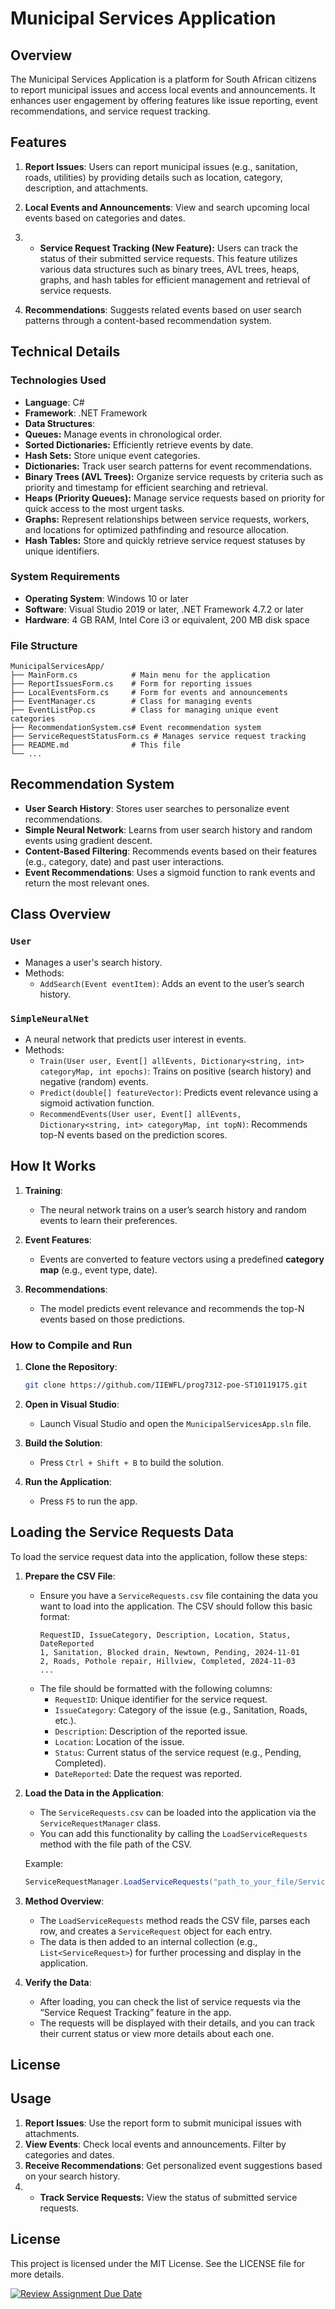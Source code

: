 # Municipal Services Application

## Overview
The Municipal Services Application is a platform for South African citizens to report municipal issues and access local events and announcements. It enhances user engagement by offering features like issue reporting, event recommendations, and service request tracking.

## Features
1. **Report Issues**: Users can report municipal issues (e.g., sanitation, roads, utilities) by providing details such as location, category, description, and attachments.
   
2. **Local Events and Announcements**: View and search upcoming local events based on categories and dates.

3. - **Service Request Tracking (New Feature):** Users can track the status of their submitted service requests. This feature utilizes various data structures such as binary trees, AVL trees, heaps, graphs, and hash tables for efficient management and retrieval of service requests.

4. **Recommendations**: Suggests related events based on user search patterns through a content-based recommendation system.

## Technical Details

### Technologies Used
- **Language**: C#
- **Framework**: .NET Framework
- **Data Structures**:
 - **Queues:** Manage events in chronological order.
  - **Sorted Dictionaries:** Efficiently retrieve events by date.
  - **Hash Sets:** Store unique event categories.
  - **Dictionaries:** Track user search patterns for event recommendations.
  - **Binary Trees (AVL Trees):** Organize service requests by criteria such as priority and timestamp for efficient searching and retrieval.
  - **Heaps (Priority Queues):** Manage service requests based on priority for quick access to the most urgent tasks.
  - **Graphs:** Represent relationships between service requests, workers, and locations for optimized pathfinding and resource allocation.
  - **Hash Tables:** Store and quickly retrieve service request statuses by unique identifiers.

### System Requirements
- **Operating System**: Windows 10 or later
- **Software**: Visual Studio 2019 or later, .NET Framework 4.7.2 or later
- **Hardware**: 4 GB RAM, Intel Core i3 or equivalent, 200 MB disk space

### File Structure
```
MunicipalServicesApp/
├── MainForm.cs            # Main menu for the application
├── ReportIssuesForm.cs    # Form for reporting issues
├── LocalEventsForm.cs     # Form for events and announcements
├── EventManager.cs        # Class for managing events
├── EventListPop.cs        # Class for managing unique event categories
├── RecommendationSystem.cs# Event recommendation system
├── ServiceRequestStatusForm.cs # Manages service request tracking
├── README.md              # This file
└── ...
```

## Recommendation System

- **User Search History**: Stores user searches to personalize event recommendations.
- **Simple Neural Network**: Learns from user search history and random events using gradient descent.
- **Content-Based Filtering**: Recommends events based on their features (e.g., category, date) and past user interactions.
- **Event Recommendations**: Uses a sigmoid function to rank events and return the most relevant ones.

## Class Overview

### `User`
- Manages a user's search history.
- Methods:
  - `AddSearch(Event eventItem)`: Adds an event to the user’s search history.

### `SimpleNeuralNet`
- A neural network that predicts user interest in events.
- Methods:
  - `Train(User user, Event[] allEvents, Dictionary<string, int> categoryMap, int epochs)`: Trains on positive (search history) and negative (random) events.
  - `Predict(double[] featureVector)`: Predicts event relevance using a sigmoid activation function.
  - `RecommendEvents(User user, Event[] allEvents, Dictionary<string, int> categoryMap, int topN)`: Recommends top-N events based on the prediction scores.

## How It Works

1. **Training**: 
   - The neural network trains on a user’s search history and random events to learn their preferences.
   
2. **Event Features**: 
   - Events are converted to feature vectors using a predefined **category map** (e.g., event type, date).
   
3. **Recommendations**: 
   - The model predicts event relevance and recommends the top-N events based on those predictions.

### How to Compile and Run
1. **Clone the Repository**:
   ```bash
   git clone https://github.com/IIEWFL/prog7312-poe-ST10119175.git
   ```

2. **Open in Visual Studio**:
   - Launch Visual Studio and open the `MunicipalServicesApp.sln` file.

3. **Build the Solution**:
   - Press `Ctrl + Shift + B` to build the solution.

4. **Run the Application**:
   - Press `F5` to run the app.


## Loading the Service Requests Data

To load the service request data into the application, follow these steps:

1. **Prepare the CSV File**:
   - Ensure you have a `ServiceRequests.csv` file containing the data you want to load into the application. The CSV should follow this basic format:
     ```
     RequestID, IssueCategory, Description, Location, Status, DateReported
     1, Sanitation, Blocked drain, Newtown, Pending, 2024-11-01
     2, Roads, Pothole repair, Hillview, Completed, 2024-11-03
     ...
     ```
   - The file should be formatted with the following columns:
     - `RequestID`: Unique identifier for the service request.
     - `IssueCategory`: Category of the issue (e.g., Sanitation, Roads, etc.).
     - `Description`: Description of the reported issue.
     - `Location`: Location of the issue.
     - `Status`: Current status of the service request (e.g., Pending, Completed).
     - `DateReported`: Date the request was reported.

2. **Load the Data in the Application**:
   - The `ServiceRequests.csv` can be loaded into the application via the `ServiceRequestManager` class.
   - You can add this functionality by calling the `LoadServiceRequests` method with the file path of the CSV.

   Example:
   ```csharp
   ServiceRequestManager.LoadServiceRequests("path_to_your_file/ServiceRequests.csv");
   ```

3. **Method Overview**:
   - The `LoadServiceRequests` method reads the CSV file, parses each row, and creates a `ServiceRequest` object for each entry.
   - The data is then added to an internal collection (e.g., `List<ServiceRequest>`) for further processing and display in the application.

4. **Verify the Data**:
   - After loading, you can check the list of service requests via the “Service Request Tracking” feature in the app.
   - The requests will be displayed with their details, and you can track their current status or view more details about each one.

## License

## Usage
1. **Report Issues**: Use the report form to submit municipal issues with attachments.
2. **View Events**: Check local events and announcements. Filter by categories and dates.
3. **Receive Recommendations**: Get personalized event suggestions based on your search history.
4. - **Track Service Requests:** View the status of submitted service requests.

## License
This project is licensed under the MIT License. See the LICENSE file for more details.



[![Review Assignment Due Date](https://classroom.github.com/assets/deadline-readme-button-22041afd0340ce965d47ae6ef1cefeee28c7c493a6346c4f15d667ab976d596c.svg)](https://classroom.github.com/a/BbhbQeE4)
